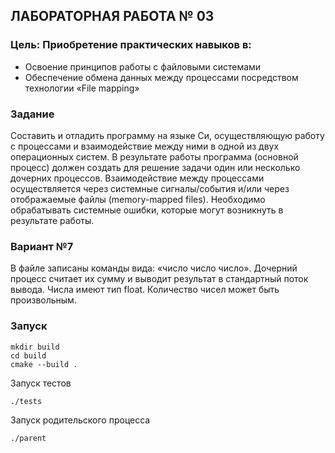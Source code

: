## ЛАБОРАТОРНАЯ РАБОТА № 03
### Цель: Приобретение практических навыков в:
- Освоение принципов работы с файловыми системами
- Обеспечение обмена данных между процессами посредством технологии «File mapping»
### Задание
Составить и отладить программу на языке Си, осуществляющую работу с процессами и
взаимодействие между ними в одной из двух операционных систем. В результате работы
программа (основной процесс) должен создать для решение задачи один или несколько
дочерних процессов. Взаимодействие между процессами осуществляется через системные
сигналы/события и/или через отображаемые файлы (memory-mapped files).
Необходимо обрабатывать системные ошибки, которые могут возникнуть в результате работы.
### Вариант №7
В файле записаны команды вида: «число число число<endline>». Дочерний процесс
считает их сумму и выводит результат в стандартный поток вывода. Числа имеют тип float.
Количество чисел может быть произвольным.

### Запуск
```
mkdir build
cd build
cmake --build .
```
Запуск тестов
```
./tests
```
Запуск родительского процесса
```
./parent
```